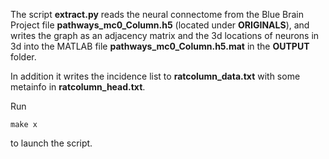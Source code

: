 The script **extract.py** reads 
the neural connectome from
the Blue Brain Project file **pathways_mc0_Column.h5** (located under **ORIGINALS**),
and
writes the graph as an adjacency matrix and 
the 3d locations of neurons in 3d into 
the MATLAB file **pathways_mc0_Column.h5.mat** in the **OUTPUT** folder.

In addition it writes the incidence list to **ratcolumn_data.txt** with some metainfo in **ratcolumn_head.txt**.

Run

	make x

to launch the script.
